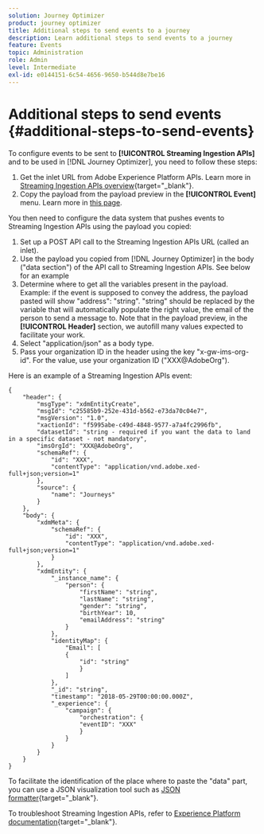 ```yaml
---
solution: Journey Optimizer
product: journey optimizer
title: Additional steps to send events to a journey
description: Learn additional steps to send events to a journey
feature: Events
topic: Administration
role: Admin
level: Intermediate
exl-id: e0144151-6c54-4656-9650-b544d8e7be16
---
```

# Additional steps to send events {#additional-steps-to-send-events}

To configure events to be sent to **[!UICONTROL Streaming Ingestion APIs]** and to be used in [!DNL Journey Optimizer], you need to follow these steps:

1. Get the inlet URL from Adobe Experience Platform APIs. Learn more in [Streaming Ingestion APIs overview](https://experienceleague.adobe.com/docs/experience-platform/ingestion/streaming/overview.html){target="_blank"}.
1. Copy the payload from the payload preview in the **[!UICONTROL Event]** menu. Learn more in [this page](../event/about-creating.md#define-the-payload-fields).

You then need to configure the data system that pushes events to Streaming Ingestion APIs using the payload you copied:

1. Set up a POST API call to the Streaming Ingestion APIs URL (called an inlet).
1. Use the payload you copied from [!DNL Journey Optimizer] in the body ("data section") of the API call to Streaming Ingestion APIs. See below for an example
1. Determine where to get all the variables present in the payload. Example: if the event is supposed to convey the address, the payload pasted will show "address": "string". "string" should be replaced by the variable that will automatically populate the right value, the email of the person to send a message to. Note that in the payload preview, in the **[!UICONTROL Header]** section, we autofill many values expected to facilitate your work.
1. Select "application/json" as a body type.
1. Pass your organization ID in the header using the key "x-gw-ims-org-id". For the value, use your organization ID ("XXX@AdobeOrg").

Here is an example of a Streaming Ingestion APIs event:

```
{
    "header": {
        "msgType": "xdmEntityCreate",
        "msgId": "c25585b9-252e-431d-b562-e73da70c04e7",
        "msgVersion": "1.0",
        "xactionId": "f5995abe-c49d-4848-9577-a7a4fc2996fb",
        "datasetId": "string - required if you want the data to land in a specific dataset - not mandatory",
        "imsOrgId": "XXX@AdobeOrg",
        "schemaRef": {
            "id": "XXX",
            "contentType": "application/vnd.adobe.xed-full+json;version=1"
        },
        "source": {
            "name": "Journeys"
        }
    },
    "body": {
        "xdmMeta": {
            "schemaRef": {
                "id": "XXX",
                "contentType": "application/vnd.adobe.xed-full+json;version=1"
            }
        },
        "xdmEntity": {
            "_instance_name": {
                "person": {
                    "firstName": "string",
                    "lastName": "string",
                    "gender": "string",
                    "birthYear": 10,
                    "emailAddress": "string"
                }
            },
            "identityMap": {
                "Email": [
                {
                    "id": "string"
                    }
                ]
            },
            "_id": "string",
            "timestamp": "2018-05-29T00:00:00.000Z",
            "_experience": {
                "campaign": {
                    "orchestration": {
                    "eventID": "XXX"
                    }
                }
            }
        }
    }
}
```

To facilitate the identification of the place where to paste the "data" part, you can use a JSON visualization tool such as [JSON formatter](https://jsonformatter.curiousconcept.com){target="_blank"}.

To troubleshoot Streaming Ingestion APIs, refer to [Experience Platform documentation](https://experienceleague.adobe.com/docs/experience-platform/ingestion/streaming/troubleshooting.html){target="_blank"}.
